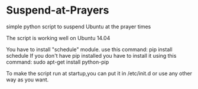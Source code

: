 Suspend-at-Prayers
==================

simple python script to suspend Ubuntu at the prayer times

The script is working well on Ubuntu 14.04

You have to install "schedule" module. use this command:
pip install schedule
If you don't have pip installed you have to install it using this command:
sudo apt-get install python-pip

To make the script run at startup,you can put it in /etc/init.d
or use any other way as you want.
